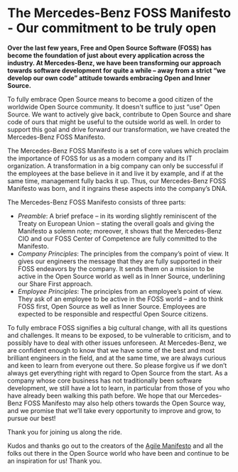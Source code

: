 # The Mercedes-Benz FOSS Manifesto - Our commitment to be truly open

**Over the last few years, Free and Open Source Software (FOSS) has become the foundation of just about every application across the industry. At Mercedes-Benz, we have been transforming our approach towards software development for quite a while – away from a strict “we develop our own code” attitude towards embracing Open and Inner Source.**

To fully embrace Open Source means to become a good citizen of the worldwide Open Source community. It doesn't suffice to just “use” Open Source. We want to actively give back, contribute to Open Source and share code of ours that might be useful to the outside world as well. In order to support this goal and drive forward our transformation, we have created the Mercedes-Benz FOSS Manifesto.

The Mercedes-Benz FOSS Manifesto is a set of core values which proclaim the importance of FOSS for us as a modern company and its IT organization. A transformation in a big company can only be successful if the employees at the base believe in it and live it by example, and if at the same time, management fully backs it up. Thus, our Mercedes-Benz FOSS Manifesto was born, and it ingrains these aspects into the company’s DNA.

The Mercedes-Benz FOSS Manifesto consists of three parts:
- *Preamble*: A brief preface – in its wording slightly reminiscent of the Treaty on European Union – stating the overall goals and giving the Manifesto a solemn note; moreover, it shows that the Mercedes-Benz CIO and our FOSS Center of Competence are fully committed to the Manifesto.
- *Company Principles*: The principles from the company’s point of view. It gives our engineers the message that they are fully supported in their FOSS endeavors by the company. It sends them on a mission to be active in the Open Source world as well as in Inner Source, underlining our Share First approach.
- *Employee Principles*: The principles from an employee’s point of view. They ask of an employee to be active in the FOSS world – and to think FOSS first, Open Source as well as Inner Source. Employees are expected to be responsible and respectful Open Source citizens.

To fully embrace FOSS signifies a big cultural change, with all its questions and challenges. It means to be exposed, to be vulnerable to criticism, and to possibly have to deal with other issues unforeseen. At Mercedes-Benz, we are confident enough to know that we have some of the best and most brilliant engineers in the field, and at the same time, we are always curious and keen to learn from everyone out there. So please forgive us if we don’t always get everything right with regard to Open Source from the start. As a company whose core business has not traditionally been software development, we still have a lot to learn, in particular from those of you who have already been walking this path before. We hope that our Mercedes-Benz FOSS Manifesto may also help others towards the Open Source way, and we promise that we’ll take every opportunity to improve and grow, to pursue our best!

Thank you for joining us along the ride.

Kudos and thanks go out to the creators of the [Agile Manifesto](http://agilemanifesto.org/) and all the folks out there in the Open Source world who have been and continue to be an inspiration for us! Thank you.
